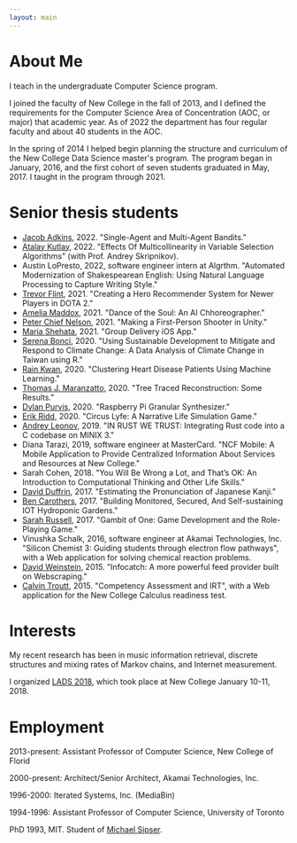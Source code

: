 ```yaml
---
layout: main
---
```


# About Me

I teach in the undergraduate Computer Science program.

I joined the faculty of New College in the fall of 2013, and I defined the requirements for the Computer Science Area of Concentration (AOC, or major) that academic year. As of 2022 the department has four regular faculty and about 40 students in the AOC.

In the spring of 2014 I helped begin planning the structure and curriculum of the New College Data Science master's program. The program began in January, 2016, and the first cohort of seven students graduated in May, 2017. I taught in the program through 2021.

# Senior thesis students
- [Jacob Adkins](https://www.linkedin.com/in/jacob-adkins99/), 2022. "Single-Agent and Multi-Agent Bandits."
- [Atalay Kutlay](https://www.linkedin.com/in/atalay-kutlay/), 2022. "Effects Of Multicollinearity in Variable Selection Algorithms" (with Prof. Andrey Skripnikov).
- Austin LoPresto, 2022, software engineer intern at Algrthm. "Automated Modernization of Shakespearean English: Using Natural Language Processing to Capture Writing Style."
- [Trevor Flint](https://www.linkedin.com/in/trevor-flint-b2a194210/), 2021. "Creating a Hero Recommender System for Newer Players in DOTA 2."
- [Amelia Maddox](https://www.linkedin.com/in/amelia-maddox/), 2021. "Dance of the Soul: An AI Chhoreographer."
- [Peter Chief Nelson](https://www.linkedin.com/in/chief-nelson-965a3a180/), 2021. "Making a First-Person Shooter in Unity."
- [Maria Shehata](https://www.linkedin.com/in/mariashehata/), 2021. "Group Delivery iOS App."
- [Serena Bonci](https://www.linkedin.com/in/serenaebonci/), 2020. "Using Sustainable Development to Mitigate and Respond to Climate Change: A Data Analysis of Climate Change in Taiwan using R."
- [Rain Kwan](https://www.linkedin.com/in/rain-kwan/), 2020. "Clustering Heart Disease Patients Using Machine Learning."
- [Thomas J. Maranzatto](https://tmaran2.people.uic.edu/), 2020. "Tree Traced Reconstruction: Some Results."
- [Dylan Purvis](https://www.linkedin.com/in/dylan-purvis-853b25b7/), 2020. "Raspberry Pi Granular Synthesizer."
- [Erik Ridd](https://www.linkedin.com/in/erik-c-ridd/), 2020. "Circus Lyfe: A Narrative Life Simulation Game."
- [Andrey Leonov](https://www.linkedin.com/in/andrew-leonov-612863191/), 2019. "IN RUST WE TRUST: Integrating Rust code into a C codebase on MINIX 3."
- Diana Tarazi, 2019, software engineer at MasterCard. "NCF Mobile: A Mobile Application to Provide Centralized Information About Services and Resources at New College."
- Sarah Cohen, 2018. "You Will Be Wrong a Lot, and That’s OK: An Introduction to Computational Thinking and Other Life Skills."
- [David Duffrin](https://www.linkedin.com/in/david-duffrin-26b4274b/), 2017. "Estimating the Pronunciation of Japanese Kanji." 
- [Ben Carothers](https://www.linkedin.com/in/btcrs/), 2017. "Building Monitored, Secured, And Self-sustaining IOT Hydroponic Gardens."
- [Sarah Russell](https://www.linkedin.com/in/sarah-russell-457478b5/), 2017. "Gambit of One: Game Development and the Role-Playing Game."
- Vinushka Schalk, 2016, software engineer at Akamai Technologies, Inc. "Silicon Chemist 3: Guiding students through electron flow pathways", with a Web application for solving chemical reaction problems.
- [David Weinstein](https://www.linkedin.com/in/davidhweinstein), 2015. "Infocatch: A more powerful feed provider built on Webscraping."
- [Calvin Troutt](https://www.linkedin.com/in/calvin-troutt-70b47357), 2015. "Competency Assessment and IRT", with a Web application for the New College Calculus readiness test. 

# Interests

My recent research has been in music information retrieval, discrete structures and mixing rates of Markov chains, and Internet measurement.

I organized [LADS 2018](ladsworkshop2018), which took place at New College January 10-11, 2018.

# Employment

2013-present: Assistant Professor of Computer Science, New College of Florid

2000-present: Architect/Senior Architect, Akamai Technologies, Inc.

1996-2000: Iterated Systems, Inc. (MediaBin)

1994-1996: Assistant Professor of Computer Science, University of Toronto

PhD 1993, MIT. Student of [Michael Sipser](http://www-math.mit.edu/~sipser).
